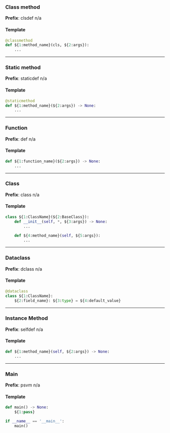 ### Class method
 **Prefix**: clsdef
n/a

#### Template

```python
@classmethod
def ${1:method_name}(cls, ${2:args}):
	...
```

---
### Static method
 **Prefix**: staticdef
n/a

#### Template

```python
@staticmethod
def ${1:method_name}(${2:args}) -> None:
	...
```

---
### Function
 **Prefix**: def
n/a

#### Template

```python
def ${1:function_name}(${2:args}) -> None:
	...
```

---
### Class
 **Prefix**: class
n/a

#### Template

```python
class ${1:ClassName}(${2:BaseClass}):
	def __init__(self, *, ${3:args}) -> None:
		...

	def ${4:method_name}(self, ${5:args}):
		...
```

---
### Dataclass
 **Prefix**: dclass
n/a

#### Template

```python
@dataclass
class ${1:ClassName}:
	${2:field_name}: ${3:type} = ${4:default_value}

```

---
### Instance Method
 **Prefix**: selfdef
n/a

#### Template

```python
def ${1:method_name}(self, ${2:args}) -> None:
	...
```

---
### Main
 **Prefix**: psvm
n/a

#### Template

```python
def main() -> None:
	${1:pass}

if __name__ == '__main__':
	main()
```
